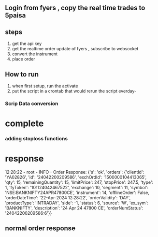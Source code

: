 ## Login from fyers , copy the real time trades to 5paisa 

## steps 
1. get the api key 
2. get the realtime order update of fyers , subscribe to websocket 
3. convert the instrument 
4. place order


## How to run 
1. when first setup, run the activate 
2. put the script in a crontab that would rerun the script everday-


### Scrip Data conversion

# complete 


### adding stoploss functions

# response 
12:28:22 - root - INFO - Order Response: {'s': 'ok', 'orders': {'clientId': 'YA02826', 'id': '24042200209586', 'exchOrdId': '1500000104413065', 'qty': 15, 'remainingQuantity': 15, 'limitPrice': 247, 'stopPrice': 247.5, 'type': 1, 'fyToken': '101124042467522', 'exchange': 10, 'segment': 11, 'symbol': 'NSE:BANKNIFTY24APR47800CE', 'instrument': 14, 'offlineOrder': False, 'orderDateTime': '22-Apr-2024 12:28:22', 'orderValidity': 'DAY', 'productType': 'INTRADAY', 'side': -1, 'status': 6, 'source': 'W', 'ex_sym': 'BANKNIFTY', 'description': '24 Apr 24 47800 CE', 'orderNumStatus': '24042200209586:6'}}

## normal order response 


